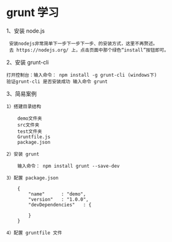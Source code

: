 # grunt 学习
  
1、安装 node.js
	
	 安装nodejs非常简单下一步下一步下一步、的安装方式，这里不再赘述。
	 去 https://nodejs.org/ 上，点击页面中那个绿色“install”按钮即可。

2、安装 grunt-cli
	
	打开控制台：输入命令： npm install -g grunt-cli (windows下)
	验证grunt-cli 是否安装成功 输入命令 grunt

3、简易案例

    1）搭建目录结构
		
		demo文件夹
		src文件夹
		test文件夹
		Gruntfile.js
		package.json

    2）安装 grunt

		输入命令： npm install grunt --save-dev

    3）配置 package.json
		
		{
			"name"		: "demo",
			"version"	: "1.0.0",
			"devDependencies"	: {
				
			}
		}

    4）配置 gruntfile 文件
